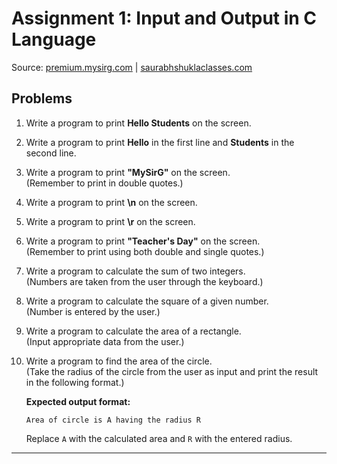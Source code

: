 # Assignment 1: Input and Output in C Language

Source: [premium.mysirg.com](https://premium.mysirg.com) | [saurabhshuklaclasses.com](http://saurabhshuklaclasses.com)

## Problems

1. Write a program to print **Hello Students** on the screen.

2. Write a program to print **Hello** in the first line and **Students** in the second line.

3. Write a program to print **"MySirG"** on the screen.  
   (Remember to print in double quotes.)

4. Write a program to print **\n** on the screen.

5. Write a program to print **\r** on the screen.

6. Write a program to print **"Teacher's Day"** on the screen.  
   (Remember to print using both double and single quotes.)

7. Write a program to calculate the sum of two integers.  
   (Numbers are taken from the user through the keyboard.)

8. Write a program to calculate the square of a given number.  
   (Number is entered by the user.)

9. Write a program to calculate the area of a rectangle.  
   (Input appropriate data from the user.)

10. Write a program to find the area of the circle.  
    (Take the radius of the circle from the user as input and print the result in the following format.)

    **Expected output format:**  
    ```
    Area of circle is A having the radius R
    ```
    Replace `A` with the calculated area and `R` with the entered radius.

---
